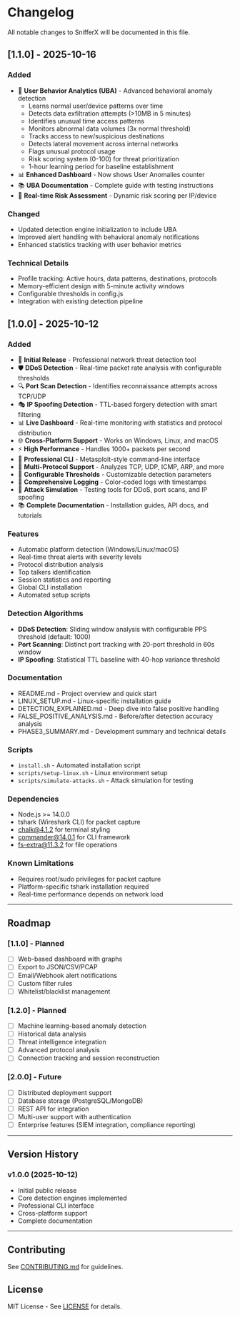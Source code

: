 # Changelog

All notable changes to SnifferX will be documented in this file.

## [1.1.0] - 2025-10-16

### Added
- 👤 **User Behavior Analytics (UBA)** - Advanced behavioral anomaly detection
  - Learns normal user/device patterns over time
  - Detects data exfiltration attempts (>10MB in 5 minutes)
  - Identifies unusual time access patterns
  - Monitors abnormal data volumes (3x normal threshold)
  - Tracks access to new/suspicious destinations
  - Detects lateral movement across internal networks
  - Flags unusual protocol usage
  - Risk scoring system (0-100) for threat prioritization
  - 1-hour learning period for baseline establishment
- 📊 **Enhanced Dashboard** - Now shows User Anomalies counter
- 📚 **UBA Documentation** - Complete guide with testing instructions
- 🎯 **Real-time Risk Assessment** - Dynamic risk scoring per IP/device

### Changed
- Updated detection engine initialization to include UBA
- Improved alert handling with behavioral anomaly notifications
- Enhanced statistics tracking with user behavior metrics

### Technical Details
- Profile tracking: Active hours, data patterns, destinations, protocols
- Memory-efficient design with 5-minute activity windows
- Configurable thresholds in config.js
- Integration with existing detection pipeline

## [1.0.0] - 2025-10-12

### Added
- 🎉 **Initial Release** - Professional network threat detection tool
- 🛡️ **DDoS Detection** - Real-time packet rate analysis with configurable thresholds
- 🔍 **Port Scan Detection** - Identifies reconnaissance attempts across TCP/UDP
- 🎭 **IP Spoofing Detection** - TTL-based forgery detection with smart filtering
- 📊 **Live Dashboard** - Real-time monitoring with statistics and protocol distribution
- 🌐 **Cross-Platform Support** - Works on Windows, Linux, and macOS
- ⚡ **High Performance** - Handles 1000+ packets per second
- 🎯 **Professional CLI** - Metasploit-style command-line interface
- 📡 **Multi-Protocol Support** - Analyzes TCP, UDP, ICMP, ARP, and more
- 🔧 **Configurable Thresholds** - Customizable detection parameters
- 📝 **Comprehensive Logging** - Color-coded logs with timestamps
- 🧪 **Attack Simulation** - Testing tools for DDoS, port scans, and IP spoofing
- 📚 **Complete Documentation** - Installation guides, API docs, and tutorials

### Features
- Automatic platform detection (Windows/Linux/macOS)
- Real-time threat alerts with severity levels
- Protocol distribution analysis
- Top talkers identification
- Session statistics and reporting
- Global CLI installation
- Automated setup scripts

### Detection Algorithms
- **DDoS Detection**: Sliding window analysis with configurable PPS threshold (default: 1000)
- **Port Scanning**: Distinct port tracking with 20-port threshold in 60s window
- **IP Spoofing**: Statistical TTL baseline with 40-hop variance threshold

### Documentation
- README.md - Project overview and quick start
- LINUX_SETUP.md - Linux-specific installation guide
- DETECTION_EXPLAINED.md - Deep dive into false positive handling
- FALSE_POSITIVE_ANALYSIS.md - Before/after detection accuracy analysis
- PHASE3_SUMMARY.md - Development summary and technical details

### Scripts
- `install.sh` - Automated installation script
- `scripts/setup-linux.sh` - Linux environment setup
- `scripts/simulate-attacks.sh` - Attack simulation for testing

### Dependencies
- Node.js >= 14.0.0
- tshark (Wireshark CLI) for packet capture
- chalk@4.1.2 for terminal styling
- commander@14.0.1 for CLI framework
- fs-extra@11.3.2 for file operations

### Known Limitations
- Requires root/sudo privileges for packet capture
- Platform-specific tshark installation required
- Real-time performance depends on network load

---

## Roadmap

### [1.1.0] - Planned
- [ ] Web-based dashboard with graphs
- [ ] Export to JSON/CSV/PCAP
- [ ] Email/Webhook alert notifications
- [ ] Custom filter rules
- [ ] Whitelist/blacklist management

### [1.2.0] - Planned
- [ ] Machine learning-based anomaly detection
- [ ] Historical data analysis
- [ ] Threat intelligence integration
- [ ] Advanced protocol analysis
- [ ] Connection tracking and session reconstruction

### [2.0.0] - Future
- [ ] Distributed deployment support
- [ ] Database storage (PostgreSQL/MongoDB)
- [ ] REST API for integration
- [ ] Multi-user support with authentication
- [ ] Enterprise features (SIEM integration, compliance reporting)

---

## Version History

### v1.0.0 (2025-10-12)
- Initial public release
- Core detection engines implemented
- Professional CLI interface
- Cross-platform support
- Complete documentation

---

## Contributing

See [CONTRIBUTING.md](CONTRIBUTING.md) for guidelines.

## License

MIT License - See [LICENSE](LICENSE) for details.
